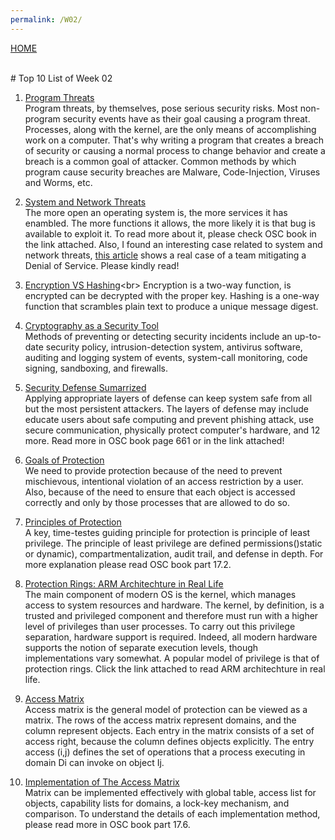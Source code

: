 ```yaml
---
permalink: /W02/
---
```

[HOME](../)

<br>
# Top 10 List of Week 02

1. [Program Threats](https://www.os-book.com/OS10/slide-dir/PPTX-dir/ch16.pptx)<br>
Program threats, by themselves, pose serious security risks. Most non-program security events have as their goal causing a program threat. Processes, along with the kernel, are the only means of accomplishing work on a computer. That's why writing a program that creates a breach of security or causing a normal process to change behavior and create a breach is a common goal of attacker. Common methods by which program cause security breaches are Malware, Code-Injection, Viruses and Worms, etc.

2. [System and Network Threats](https://www.os-book.com/OS10/slide-dir/PPTX-dir/ch16.pptx)<br>
The more open an operating system is, the more services it has enambled. The more functions it allows, the more likely it is that bug is available to exploit it. To read more about it, please check OSC book in the link attached. Also, I found an interesting case related to system and network threats, [this article](https://link.medium.com/P8zVnUM8kab) shows a real case of a team mitigating a Denial of Service. Please kindly read!

3. [Encryption VS Hashing](https://gcn.com/articles/2013/12/02/hashing-vs-encryption.aspx#:~:text=Encryption%20is%20a%20two%2Dway,to%20reveal%20the%20original%20password.)<br>
Encryption is a two-way function, is encrypted can be decrypted with the proper key. Hashing is a one-way function that scrambles plain text to produce a unique message digest.

4. [Cryptography as a Security Tool](https://www.os-book.com/OS10/slide-dir/PPTX-dir/ch16.pptx)<br>
Methods of preventing or detecting security incidents include an up-to-date security policy, intrusion-detection system, antivirus software, auditing and logging system of events, system-call monitoring, code signing, sandboxing, and firewalls.

5. [Security Defense Sumarrized](https://www.os-book.com/OS10/slide-dir/PPTX-dir/ch16.pptx)<br>
Applying appropriate layers of defense can keep system safe from all but the most persistent attackers. The layers of defense may include educate users about safe computing and prevent phishing attack, use secure communication, physically protect computer's hardware, and 12 more. Read more in OSC book page 661 or in the link attached!

6. [Goals of Protection](https://www.os-book.com/OS10/slide-dir/PPTX-dir/ch17.pptx)<br>
We need to provide protection because of the need to prevent mischievous, intentional violation of an access restriction by a user. Also, because of the need to ensure that each object is accessed correctly and only by those processes that are allowed to do so.

7. [Principles of Protection](https://www.os-book.com/OS10/index.html)<br>
A key, time-testes guiding principle for protection is principle of least privilege. The principle of least privilege are defined permissions()static or dynamic), compartmentalization, audit trail, and defense in depth. For more explanation please read OSC book part 17.2.

8. [Protection Rings: ARM Architechture in Real Life](https://appleinsider.com/articles/20/02/25/why-apple-will-move-macs-to-arm-and-what-consumers-get)<br>
The main component of modern OS is the kernel, which manages access to system resources and hardware. The kernel, by definition, is a trusted and privileged component and therefore must run with a higher level of privileges than user processes. To carry out this privilege separation, hardware support is required. Indeed, all modern hardware supports the notion of separate execution levels, though implementations vary somewhat. A popular model of privilege is that of protection rings. Click the link attached to read ARM architechture in real life.

9. [Access Matrix](https://www.os-book.com/OS10/index.html)<br>
Access matrix is the general model of protection can be viewed as a matrix. The rows of the access matrix represent domains, and the column represent objects. Each entry in the matrix consists of a set of access right, because the column defines objects explicitly. The entry access (i,j) defines the set of operations that a process executing in domain Di can invoke on object Ij.

10. [Implementation of The Access Matrix](https://www.os-book.com/OS10/index.html)<br>
Matrix can be implemented effectively with global table, access list for objects, capability lists for domains, a lock-key mechanism, and comparison. To understand the details of each implementation method, please read more in OSC book part 17.6.
